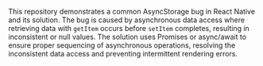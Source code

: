 This repository demonstrates a common AsyncStorage bug in React Native and its solution.  The bug is caused by asynchronous data access where retrieving data with `getItem` occurs before `setItem` completes, resulting in inconsistent or null values. The solution uses Promises or async/await to ensure proper sequencing of asynchronous operations, resolving the inconsistent data access and preventing intermittent rendering errors.